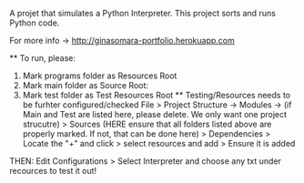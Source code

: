 A projet that simulates a Python Interpreter. This project sorts and runs Python code.

For more info -> http://ginasomara-portfolio.herokuapp.com

** To run, please:

1) Mark programs folder as Resources Root
2) Mark main folder as Source Root:
3) Mark test folder as Test Resources Root
      ** Testing/Resources needs to be furhter configured/checked
        File > Project Structure -> Modules -> (if Main and Test are listed here, please delete. We only want one project strucutre) > Sources (HERE ensure that      all folders listed above are properly marked. If not, that can be done here) > Dependencies > Locate the "+" and click > select resources and add > Ensure it is added


THEN: Edit Configurations > Select Interpreter and choose any txt under recources to test it out! 
